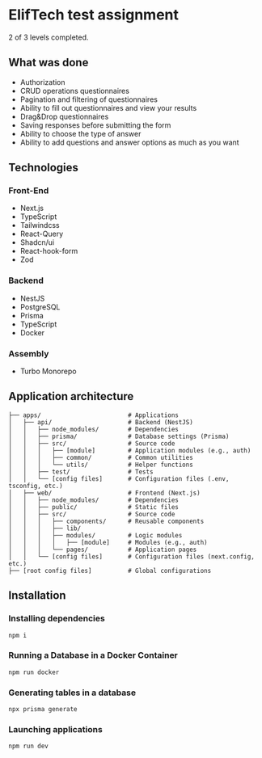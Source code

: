 # ElifTech test assignment
2 of 3 levels completed.

## What was done

- Authorization
- CRUD operations questionnaires
- Pagination and filtering of questionnaires
- Ability to fill out questionnaires and view your results
- Drag&Drop questionnaires
- Saving responses before submitting the form
- Ability to choose the type of answer
- Ability to add questions and answer options as much as you want

## Technologies
### Front-End
- Next.js
- TypeScript
- Tailwindcss
- React-Query
- Shadcn/ui
- React-hook-form
- Zod
### Backend
- NestJS
- PostgreSQL
- Prisma
- TypeScript
- Docker

### Assembly

- Turbo Monorepo

## Application architecture

```
├── apps/                        # Applications
│   ├── api/                     # Backend (NestJS)
│   │   ├── node_modules/        # Dependencies
│   │   ├── prisma/              # Database settings (Prisma)
│   │   ├── src/                 # Source code
│   │   │   ├── [module]         # Application modules (e.g., auth)
│   │   │   ├── common/          # Common utilities
│   │   │   └── utils/           # Helper functions
│   │   ├── test/                # Tests
│   │   └── [config files]       # Configuration files (.env, tsconfig, etc.)
│   ├── web/                     # Frontend (Next.js)
│   │   ├── node_modules/        # Dependencies
│   │   ├── public/              # Static files
│   │   ├── src/                 # Source code
│   │   │   ├── components/      # Reusable components
│   │   │   ├── lib/             
│   │   │   ├── modules/         # Logic modules
│   │   │   │   ├── [module]     # Modules (e.g., auth)
│   │   │   └── pages/           # Application pages
│   │   └── [config files]       # Configuration files (next.config, etc.)
├── [root config files]          # Global configurations 
```

## Installation

### Installing dependencies

```
npm i
```

### Running a Database in a Docker Container

```
npm run docker
```

### Generating tables in a database

```
npx prisma generate
```

### Launching applications
```
npm run dev
```
